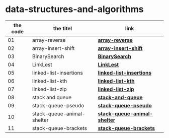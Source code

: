 # data-structures-and-algorithms
|  the code |  the titel | link  | 
|-----------|------------|-------|
01            | array-reverse| **[array-reverse](https://waelalqawasmi.github.io/data-structures-and-algorithms/java/Challenge01/REDME1)**
02            | array-insert-shift| **[array-insert-shift](https://waelalqawasmi.github.io/data-structures-and-algorithms/java/Challenge02/REDME1)**
03            |BinarySearch| **[BinarySearch](https://waelalqawasmi.github.io/data-structures-and-algorithms/java/Challenge03/REDME1)**
04            | LinkLest| **[LinkLest](https://github.com/WaelAlQawasmi/data-structures-and-algorithms/tree/main/java/LinkLest)**
05         | linked-list-insertions| **[linked-list-insertions](https://github.com/WaelAlQawasmi/data-structures-and-algorithms/tree/main/java/linked-list-insertions)**
06         |linked-list-kth| **[linked-list-kth](https://github.com/WaelAlQawasmi/data-structures-and-algorithms/tree/main/java/linked-list-kth)**
07         |linked-list-zip| **[linked-list-zip](https://github.com/WaelAlQawasmi/data-structures-and-algorithms/tree/main/java/linked-list-zip)**
08         |stack and queue| **[stack-and-queue](https://github.com/WaelAlQawasmi/data-structures-and-algorithms/tree/main/java/stack-and-queue)**
09         |stack-queue-pseudo| **[stack-queue-pseudo](https://github.com/WaelAlQawasmi/data-structures-and-algorithms/tree/main/java/stack-queue-pseudo)**
10        |stack-queue-animal-shelter| **[stack-queue-animal-shelter](https://github.com/WaelAlQawasmi/data-structures-and-algorithms/tree/main/java/stack-queue-animal-shelter)**
11       |stack-queue-brackets| **[stack-queue-brackets](https://github.com/WaelAlQawasmi/data-structures-and-algorithms/tree/main/java/stack-queue-brackets)**


